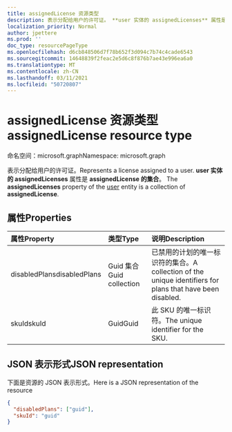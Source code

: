 ```yaml
---
title: assignedLicense 资源类型
description: 表示分配给用户的许可证。 **user 实体的 assignedLicenses** 属性是 **assignedLicense 的集合**。
localization_priority: Normal
author: jpettere
ms.prod: ''
doc_type: resourcePageType
ms.openlocfilehash: d6cb848506d7f78b652f3d094c7b74c4cade6543
ms.sourcegitcommit: 14648839f2feac2e5d6c8f876b7ae43e996ea6a0
ms.translationtype: MT
ms.contentlocale: zh-CN
ms.lasthandoff: 03/11/2021
ms.locfileid: "50720807"
---
```

# <a name="assignedlicense-resource-type"></a><span data-ttu-id="327c3-104">assignedLicense 资源类型</span><span class="sxs-lookup"><span data-stu-id="327c3-104">assignedLicense resource type</span></span>

<span data-ttu-id="327c3-105">命名空间：microsoft.graph</span><span class="sxs-lookup"><span data-stu-id="327c3-105">Namespace: microsoft.graph</span></span>

<span data-ttu-id="327c3-106">表示分配给用户的许可证。</span><span class="sxs-lookup"><span data-stu-id="327c3-106">Represents a license assigned to a user.</span></span> <span data-ttu-id="327c3-107">**user 实体的 assignedLicenses** 属性是 **assignedLicense 的集合**。 [](user.md)</span><span class="sxs-lookup"><span data-stu-id="327c3-107">The **assignedLicenses** property of the [user](user.md) entity is a collection of **assignedLicense**.</span></span>

## <a name="properties"></a><span data-ttu-id="327c3-108">属性</span><span class="sxs-lookup"><span data-stu-id="327c3-108">Properties</span></span>
| <span data-ttu-id="327c3-109">属性</span><span class="sxs-lookup"><span data-stu-id="327c3-109">Property</span></span>     | <span data-ttu-id="327c3-110">类型</span><span class="sxs-lookup"><span data-stu-id="327c3-110">Type</span></span>   |<span data-ttu-id="327c3-111">说明</span><span class="sxs-lookup"><span data-stu-id="327c3-111">Description</span></span>|
|:---------------|:--------|:----------|
|<span data-ttu-id="327c3-112">disabledPlans</span><span class="sxs-lookup"><span data-stu-id="327c3-112">disabledPlans</span></span>|<span data-ttu-id="327c3-113">Guid 集合</span><span class="sxs-lookup"><span data-stu-id="327c3-113">Guid collection</span></span>|<span data-ttu-id="327c3-114">已禁用的计划的唯一标识符的集合。</span><span class="sxs-lookup"><span data-stu-id="327c3-114">A collection of the unique identifiers for plans that have been disabled.</span></span>|
|<span data-ttu-id="327c3-115">skuId</span><span class="sxs-lookup"><span data-stu-id="327c3-115">skuId</span></span>|<span data-ttu-id="327c3-116">Guid</span><span class="sxs-lookup"><span data-stu-id="327c3-116">Guid</span></span>|<span data-ttu-id="327c3-117">此 SKU 的唯一标识符。</span><span class="sxs-lookup"><span data-stu-id="327c3-117">The unique identifier for the SKU.</span></span>|

## <a name="json-representation"></a><span data-ttu-id="327c3-118">JSON 表示形式</span><span class="sxs-lookup"><span data-stu-id="327c3-118">JSON representation</span></span>

<span data-ttu-id="327c3-119">下面是资源的 JSON 表示形式。</span><span class="sxs-lookup"><span data-stu-id="327c3-119">Here is a JSON representation of the resource</span></span>

<!-- {
  "blockType": "resource",
  "optionalProperties": [

  ],
  "@odata.type": "microsoft.graph.assignedLicense"
}-->

```json
{
  "disabledPlans": ["guid"],
  "skuId": "guid"
}

```


<!-- uuid: 8fcb5dbc-d5aa-4681-8e31-b001d5168d79
2015-10-25 14:57:30 UTC -->
<!-- {
  "type": "#page.annotation",
  "description": "assignedLicense resource",
  "keywords": "",
  "section": "documentation",
  "tocPath": ""
}-->


